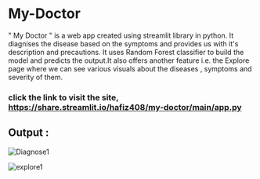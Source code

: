 # My-Doctor
   " My Doctor " is a web app created using streamlit library in python. It diagnises the disease based on the symptoms and provides us with it's description and precautions. It uses Random Forest classifier to build the model and predicts the output.It also offers another feature i.e. the Explore page where we can see various visuals about the diseases , symptoms and severity of them.
   
### click the link to visit the site, https://share.streamlit.io/hafiz408/my-doctor/main/app.py
   ## Output :
   
![Diagnose1](https://user-images.githubusercontent.com/65387738/140934584-162adb40-4733-43e5-91b5-be252df7e23d.PNG)

![explore1](https://user-images.githubusercontent.com/65387738/140935234-dc7f9b83-ccc2-40f8-a970-93d3b4d70e30.png)
